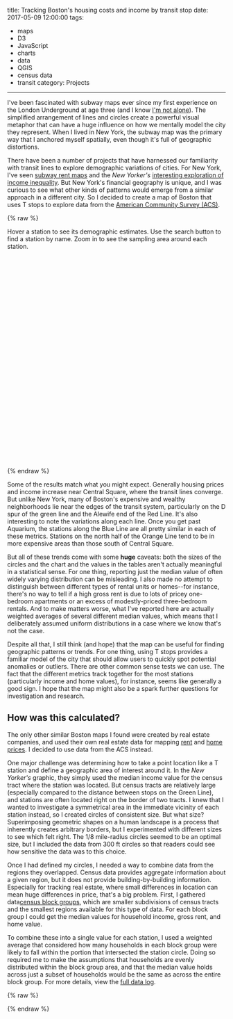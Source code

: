title: Tracking Boston's housing costs and income by transit stop
date: 2017-05-09 12:00:00
tags:
- maps
- D3
- JavaScript
- charts
- data
- QGIS
- census data
- transit
category: Projects
---
I've been fascinated with subway maps ever since my first experience on the London Underground at age three (and I know [I'm not alone](https://niemann.blogs.nytimes.com/2008/07/01/the-boys-and-the-subway)). The simplified arrangement of lines and circles create a powerful visual metaphor that can have a huge influence on how we mentally model the city they represent. When I lived in New York, the subway map was the primary way that I anchored myself spatially, even though it's full of geographic distortions.

There have been a number of projects that have harnessed our familiarity with transit lines to explore demographic variations of cities. For New York, I've seen [subway rent maps](http://ny.curbed.com/2017/4/17/15325470/nyc-median-rent-subway-stop-map) and the *New Yorker's* [interesting exploration of income inequality](http://projects.newyorker.com/story/subway/). But New York's financial geography is unique, and I was curious to see what other kinds of patterns would emerge from a similar approach in a different city. So I decided to create a map of Boston that uses T stops to explore data from the [American Community Survey (ACS)](https://www.census.gov/programs-surveys/acs/).<!-- more -->

{% raw %}
<link rel="stylesheet" href="assets/css/leaflet.css" />
<link rel="stylesheet" type="text/css" href="assets/css/qgis2web.css">
<!-- <link rel="stylesheet" href="assets/css/MarkerCluster.css" />
<link rel="stylesheet" href="assets/css/MarkerCluster.Default.css" /> -->
<link rel="stylesheet" href="assets/css/leaflet-search.css" />
<link rel="stylesheet" href="assets/css/custom.css" />
<style>
#map {
    width: 100%;
    height: 500px;
}
</style>
<!-- <div id="map-controls" class="pre-map">
	Size stops by 
	<select name="metric" id="metric" class="control">
		<option value="income">median household income</option>
		<option value="rent">median gross rent</option>
		<option value="home">median home value</option>
	</select>
	in the area 
	<select name="buffer" id="buffer" class="control">
		<option value="eighth_mile">1/8 mile</option>
		<option value="300_ft">300 ft</option>
	</select>
	from stop
</div> -->
<div class="pre-map">
	<div class="instructions"><span class="hover-instruction">Hover</span> a station to see its demographic estimates. Use the search button to find a station by name. Zoom in to see the sampling area around each station.
	</div>
</div>
<div id="map">
</div>
<!-- <div id="chart"></div> -->
{% endraw %}

<!-- I think part of their power comes from the way they reflect the experience of traversing the city by subway. When you're traveling by train, you disappear into one underground portal, and reappear at another, without really having a sense of the above-ground landscape you've crossed. In this way, the areas surrounding stations you've been to can seem to be more closely connected than other nearby locations that aren't train accessible. Several projects have used transit lines as a way of making spatial comparisons. New York -->

Some of the results match what you might expect. Generally housing prices and income increase near Central Square, where the transit lines converge. But unlike New York, many of Boston's expensive and wealthy neighborhoods lie near the edges of the transit system, particularly on the D spur of the green line and the Alewife end of the Red Line. It's also interesting to note the variations along each line. Once you get past Aquarium, the stations along the Blue Line are all pretty similar in each of these metrics. Stations on the north half of the Orange Line tend to be in more expensive areas than those south of Central Square.

But all of these trends come with some **huge** caveats: both the sizes of the circles and the chart and the values in the tables aren't actually meaningful in a statistical sense. For one thing, reporting just the median value of often widely varying distribution can be misleading. I also made no attempt to distinguish between different types of rental units or homes--for instance, there's no way to tell if a high gross rent is due to lots of pricey one-bedroom apartments or an excess of modestly-priced three-bedroom rentals. And to make matters worse, what I've reported here are actually weighted averages of several different median values, which means that I deliberately assumed uniform distributions in a case where we know that's not the case.

Despite all that, I still think (and hope) that the map can be useful for finding geographic patterns or trends. For one thing, using T stops provides a familiar model of the city that should allow users to quickly spot potential anomalies or outliers. There are other common sense tests we can use. The fact that the different metrics track together for the most stations (particularly income and home values), for instance, seems like generally a good sign. I hope that the map might also be a spark further questions for investigation and research.

## <a name="methods"></a>How was this calculated?
The only other similar Boston maps I found were created by real estate companies, and used their own real estate data for mapping [rent](http://realestate.boston.com/renting/2016/06/30/map-median-rent-mbta-stop/) and [home prices](http://realestate.boston.com/buying/2016/05/03/map-how-much-costs-mbta-stops/). I decided to use data from the ACS instead. 

One major challenge was determining how to take a point location like a T station and define a geographic area of interest around it. In the *New Yorker's* graphic, they simply used the median income value for the census tract where the station was located. But census tracts are relatively large (especially compared to the distance between stops on the Green Line), and stations are often located right on the border of two tracts. I knew that I wanted to investigate a symmetrical area in the immediate vicinity of each station instead, so I created circles of consistent size. But what size? Superimposing geometric shapes on a human landscape is a process that inherently creates arbitrary borders, but I experimented with different sizes to see which felt right. The 1/8 mile-radius circles seemed to be an optimal size, but I included the data from 300 ft circles so that readers could see how sensitive the data was to this choice.

Once I had defined my circles, I needed a way to combine data from the regions they overlapped. Census data provides aggregate information about a given region, but it does not provide building-by-building information. Especially for tracking real estate, where small differences in location can mean huge differences in price, that's a big problem. First, I gathered data[census block groups](https://www.census.gov/geo/reference/gtc/gtc_bg.html), which are smaller subdivisions of census tracts and the smallest regions available for this type of data. For each block group I could get the median values for household income, gross rent, and home value. 

To combine these into a single value for each station, I used a weighted average that considered how many households in each block group were likely to fall within the portion that intersected the station circle. Doing so required me to make the assumptions that households are evenly distributed within the block group area, and that the median value holds across just a subset of households would be the same as across the entire block group. For more details, view the [full data log](/supplement/boston-transit-data-log.html).

{% raw %}
<!-- <script src="assets/js/qgis2web_expressions.js"></script>
 --><script src="assets/js/leaflet.js"></script>
<!-- <script src="assets/js/leaflet-heat.js"></script> -->
<!-- <script src="assets/js/leaflet.rotatedMarker.js"></script> -->
<!-- <script src="assets/js/OSMBuildings-Leaflet.js"></script> -->
<script src="assets/js/leaflet-hash.js"></script>
<!-- <script src="assets/js/leaflet-tilelayer-wmts.js"></script> -->
<script src="assets/js/Autolinker.min.js"></script>
<!-- <script src="assets/js/leaflet.markercluster.js"></script> -->
<script src="assets/js/leaflet-search.js"></script>
<script src="assets/data/eighthmile0.js"></script>
<script src="assets/data/300feet1.js"></script>
<script src="assets/data/Lines2.js"></script>
<script src="assets/data/Stops3.js"></script>
<script src="assets/data/centralpoint4.js"></script>
<script src="https://d3js.org/d3.v4.min.js"></script>
<script src="assets/js/map.js"></script>
{% endraw %}